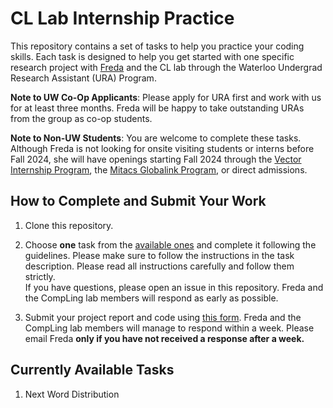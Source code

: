 # CL Lab Internship Practice
This repository contains a set of tasks to help you practice your coding skills.
Each task is designed to help you get started with one specific research project with [Freda](https://cs.uwaterloo.ca/~fhs/) and the CL lab through the Waterloo Undergrad Research Assistant (URA) Program.

**Note to UW Co-Op Applicants**:
Please apply for URA first and work with us for at least three months. Freda will be happy to take outstanding URAs from the group as co-op students.

**Note to Non-UW Students**:
You are welcome to complete these tasks.
Although Freda is not looking for onsite visiting students or interns before Fall 2024, she will have openings starting Fall 2024 through the [Vector Internship Program](https://vectorinstitute.ai/programs/internships/), the [Mitacs Globalink Program](https://www.mitacs.ca/our-programs/globalink-research-internship-students/), or direct admissions.

## How to Complete and Submit Your Work
1. Clone this repository.

2. Choose **one** task from the [available ones](#currently-available-tasks) and complete it following the guidelines. Please make sure to follow the instructions in the task description.
Please read all instructions carefully and follow them strictly. \
If you have questions, please open an issue in this repository. Freda and the CompLing lab members will respond as early as possible.

3. Submit your project report and code using [this form](https://forms.gle/HrCimoc2SRMBJzHF6). Freda and the CompLing lab members will manage to respond within a week. Please email Freda **only if you have not received a response after a week.**

## Currently Available Tasks
1. Next Word Distribution
